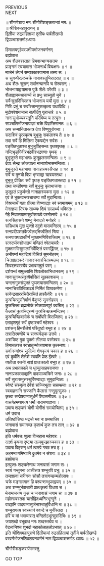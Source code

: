 PREVIOUS  
NEXT  
  
॥ श्रीगणेशाय नमः श्रीगौरीशङ्कराभ्यां नमः ॥  
॥ श्रीशिवमहापुराणम् ॥  
द्वितीया रुद्रसंहितायां तृतीयः पार्वतीखण्डे  
द्विपञ्चाशत्तमोऽध्यायः  
  
हिमालयगृहेवरपक्षीयभोजनवर्णनम्  
ब्रह्मोवाच  
अथ शैलवरस्तात हिमवान्भाग्यसत्तमः ।  
प्राङ्‌गणं रचयामास भोजनार्थं विचक्षणः ॥ १ ॥  
मार्जनं लेपनं सम्यक्कारयामास तस्य सः ।  
स सुगन्धैरलञ्चक्रे नानावस्तुभिरादरात् ॥ २ ॥  
अथ शैलः सुरान् सर्वानन्यानपि च सेश्वरान् ।  
भोजनायाह्वयामास पुत्रैः शैलैः परैरपि ॥ ३ ॥  
शैलाह्वानमथाकर्ण्य स प्रभुः साच्युतो मुने ।  
सर्वैःसुरादिभिस्तत्र भोजनाय ययौ मुदा ॥ ४ ॥  
गिरिः प्रभुं च सर्वांस्तान्सुसत्कृत्य यथाविधि ।  
मुदोपवेशयामास सत्पीठेषु गृहान्तरे ॥ ५ ॥  
नानासुभोज्यवस्तूनि परिविष्य च तत्पुनः ।  
साञ्चलिर्भोजनायाज्ञां चक्रे विज्ञप्तिमानतः ॥ ६ ॥  
अथ सम्मानितास्तत्र देवा विष्णुपुरोगमाः ।  
सदाशिवं पुरस्कृत्य बुभुजुः सकलाश्च ते ॥ ७ ॥  
तदा सर्वे हि मिलिता ऐकपद्येन सर्वशः ।  
पङ्‌क्तिभूताश्च बुभुजुर्विहसन्तः पृथक्पृथक् ॥ ८ ॥  
नन्दिभृङ्‌गिवीरभद्रवीरभद्रगणाः पृथक् ।  
बुभुजुस्ते महाभागाः कुतूहलसमन्विताः ॥ ९ ॥  
देवाः सेन्द्रा लोकपाला नानाशोभासमन्विताः ।  
बुभुजुस्ते महाभागा नानाहास्यरसैःसह ॥ १० ॥  
सर्वे च मुनयो विप्रा भृग्वाद्या ऋषयस्तथा ।  
बुभुजु प्रीतितः सर्वे पृथक् पङ्‌क्तिगतास्तदा ॥ ११ ॥  
तथा चण्डीगणाः सर्वे बुभुजुः कृतभाजनाः ।  
कुतूहलं प्रकुर्वन्तो नानाहास्यकरा मुदा ॥ १२ ॥  
एवं ते भुक्तवन्तश्चाचम्य सर्वे मुदान्विताः ।  
विश्रामार्थं गताः प्रीत्या विष्ण्वाद्याः स्वं स्वमाश्रमम् ॥ १३ ॥  
मेनाज्ञया स्त्रियः साध्व्यः शिवं सम्प्रार्थ्य भक्तितः ।  
गेहे निवासयामासुर्वासाख्ये परमोत्सवे ॥ १४ ॥  
रत्नसिंहासने शम्भुः मेनादत्ते मनोहरे ।  
सन्निधाय मुदा युक्तो ददृशे वासमन्दिरम् ॥ १५ ॥  
रत्नप्रदीपशतकैर्ज्वलद्‌भिर्ज्वलितं श्रिया ।  
रत्नपात्रघटाकीर्णं मुक्तामणिविराजितम् ॥ १६ ॥  
रत्नदर्प्पणशोभाढ्यं मण्डितं श्वेतचामरैः ।  
मुक्तामणिसुमालाभिर्वेष्टितं परमर्द्धिमत् ॥ १७ ॥  
अनौपम्यं महादिव्यं विचित्रं सुमनोहरम् ।  
चित्ताह्लादकरं नानारचनारचितस्थलम् ॥ १८ ॥  
शिवदत्तवरस्यैव प्रभावमतुलं परम् ।  
दर्शयन्तं समुल्लासि शिवलोकाभिधानकम् ॥ १९ ॥  
नानासुगन्धसद्द्रव्यैर्वासितं सुप्रकाशकम् ।  
चन्दनागुरुसंयुक्तं पुष्पशयासमन्वितम् ॥ २० ॥  
नानाचित्रविचित्राढ्यं निर्मितं विश्वकर्मणा ।  
रत्नेन्द्रसाररचितैराचितं हारकैर्वरैः ॥ २१ ॥  
कुत्रचित्सुरनिर्माणं वैकुण्ठं सुमनोहरम् ।  
कुत्रचिच्च ब्रह्मलोकं लोकपालपुरं क्वचित् ॥ २२ ॥  
कैलासं कुत्रचिद्‌रम्यं कुत्रचिच्छक्रमन्दिरम् ।  
कुत्रचिच्छिवलोकं च सर्वोपरि विराजितम् ॥ २३ ॥  
एतादृशगृहं सर्वं दृष्टाश्चर्यं महेश्वरः ।  
प्रशंसन् हिमशैलेशं परितुष्टो बभूव ह ॥ २४ ॥  
तत्रातिरमणीये च रत्नपर्यङ्‌क उत्तमे ।  
अशयिष्ट मुदा युक्तो लीलया परमेश्वरः ॥ २५ ॥  
हिमाचलश्च स्वभ्रातॄन्भोजयामास कृत्स्नशः ।  
सर्वानन्यांश्च सुप्रीत्या शेषकृत्यं चकार ह ॥ २६ ॥  
एवं कुर्वति शैलेशे स्वपति प्रेष्ठ ईश्वरे ।  
व्यतीता रजनी सर्वा प्रातःकालो बभूव ह ॥ २७ ॥  
अथ प्रभातकाले च धृत्युत्साहपरायणाः ।  
नानाप्रकारवाद्यानि वादयाञ्चक्रिरे जनाः ॥ २८ ॥  
सर्वे सुराःसमुत्तस्थुर्विष्ण्वाद्याः सुमुदान्विताः ।  
स्वेष्टं संस्मृत्य देवेशं सज्जिभूताः ससम्भ्रमाः ॥ २९ ॥  
स्ववाहनानि सज्जानि कैलासं ‌गन्तुमुत्सुकाः ।  
कृत्वा सम्प्रेषयामासुर्धर्मं शिवसमीपतः ॥ ३० ॥  
वासगेहमथागत्य धर्मो नारायणाज्ञया ।  
उवाच शङ्करं योगी योगीशं समयोचितम् ॥ ३१ ॥  
धर्म उवाच  
उत्तिष्ठोत्तिष्ठ भद्रन्ते भव नः प्रमथाधिप ।  
जनावासं समागच्छ कृतार्थं कुरु तत्र तान् ॥ ३२ ॥  
ब्रह्मोवाच  
इति धर्मवचः श्रुत्वा विजहास महेश्वरः ।  
ददर्श कृपया दृष्ट्या तल्पमुज्झाञ्चकार ह ॥ ३३ ॥  
उवाच विहसन् धर्म त्वमग्रे गच्छ तत्र ह ।  
अहमप्यागमिष्यामि द्रुतमेव न संशयः ॥ ३४ ॥  
ब्रह्मोवाच  
इत्युक्तः शङ्करेणाथ जनावासं जगाम सः ।  
स्वयं ‌गन्तुमना आसीत्तत्र शम्भुरपि प्रभुः ॥ ३५ ॥  
तज्ज्ञात्वा स्त्रीगणः सोसौ तत्रागच्छन्महोत्सवः ।  
चक्रे मङ्गलगानं हि पश्यन्शम्भुपदद्वयम् ॥ ३५ ॥  
अथ शम्म्भुर्भवाचारी प्रातःकृत्यं विधाय च ।  
मेनामामन्त्र्य कुध्रं च जनावासं जगाम सः ॥ ३७ ॥  
महोत्सवस्तदा चासीद्वेदध्वनिरभून्मुने ।  
वाद्यानि वादयामासुर्जनाश्चातुर्विधानि च ॥ ३८ ॥  
शम्भुरागत्य स्वस्थानं ववन्दे च मुनींस्तदा ।  
हरिं च मां भवाचारात् वन्दितोऽभूत्सुरादिभिः ॥ ३९ ॥  
जयशब्दो बभूवाथ नमः शब्दस्तथैव च ।  
वेदध्वनिश्च शुभदो महाकोलाहलोऽभवत् ॥ ४० ॥  
इति श्रीशिवमहापुराणे द्वितीयायां रुद्रसंहितायां तृतीये पार्वतीखण्डे  
वरवर्गभोजनशिवशयनवर्णनं नाम द्विपञ्चाशत्तमोऽ ध्यायः ॥ ५२ ॥  
  
  
श्रीगौरीशङ्करार्पणमस्तु  
  
GO TOP
